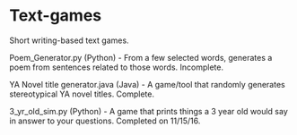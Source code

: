 # Text-games
Short writing-based text games.

Poem_Generator.py (Python) - From a few selected words, generates a poem from sentences related to those words. Incomplete.

YA Novel title generator.java (Java) - A game/tool that randomly generates stereotypical YA novel titles. Complete.

3_yr_old_sim.py (Python) - A game that prints things a 3 year old would say in answer to your questions. Completed on 11/15/16.
